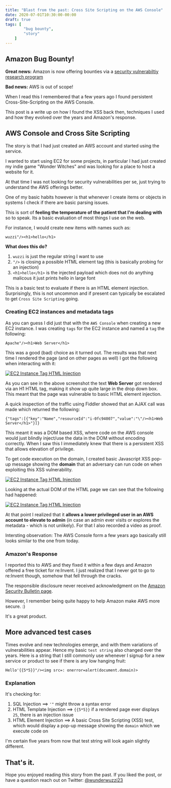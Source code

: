 ```yaml
---
title: "Blast from the past: Cross Site Scripting on the AWS Console"
date: 2020-07-01T10:30:00-00:00
draft: true
tags: [
        "bug bounty",
        "story"
    ]
---
```


## Amazon Bug Bounty!

**Great news:** Amazon is now offering bounties via a [security vulnerabiltiy research program](https://hackerone.com/amazonvrp)

**Bad news:** AWS is out of scope!

When I read this I remembered that a few years ago I found persistent Cross-Site-Scripting on the AWS Console. 

This post is a write up on how I found the XSS back then, techniques I used and how they evolved over the years and Amazon's response.

## AWS Console and Cross Site Scripting 

The story is that I had just created an AWS account and started using the service. 

I wanted to start using EC2 for some projects, in particular I had just created my indie game "Wonder Witches" and was looking for a place to host a website for it.

At that time I was not looking for security vulnerabilities per se, just trying to understand the AWS offerings better. 

One of my basic habits however is that whenever I create items or objects in systems I check if there are basic parsing issues. 

This is sort of **feeling the temperature of the patient that I'm dealing with** so to speak. Its a basic evaluation of most things I use on the web. 

For instance, I would create new items with names such as:

```
wuzzi"/><h1>hello</h1>
```

**What does this do?**

1. `wuzzi` is just  the regular string I want to use
2.  `"/>` is closing a possible HTML element tag (this is basically probing for an injection)
3.  `<h1>hello</h1>` is the injected payload which does not do anything malicous it just prints hello in large font

This is a basic test to evaluate if there is an HTML element injection. Surprisingly, this is not uncommon and if present can typically be escalated to get `Cross Site Scripting` going. 

### Creating EC2 instances and metadata tags

As you can guess I did just that with the `AWS Console` when creating a new EC2 instance. I was creating `tags` for the EC2 instance and named a `tag` the following:

```
Apache"/><h1>Web Server</h1>
```

This was a good (bad) choice as it turned out. The results was that next time I rendered the page (and on other pages as well) I got the following when interacting with it:

[![EC2 Instance Tag HTML Injection](/blog/images/2020/awsxss/aws-xss-tag1.png)](/blog/images/2020/awsxss/aws-xss-tag1.png)

As you can see in the above screenshot the text **Web Server** got rendered via an H1 HTML tag, making it show up quite large in the drop down box. This meant that the page was vulnerable to basic HTML element injection. 

A quick inspection of the traffic using Fiddler showed that an AJAX call was made which returned the following:

```
{"tags":[{"key":"Name","resourceId":"i-0fc94007","value":"\"/><h1>Web Server</h1>"}]}
```

This meant it was a DOM based XSS, where code on the AWS console would just blindly inject/use the data in the DOM without encoding correctly. When I saw this I immediately knew that there is a persistent XSS that allows elevation of privilege.

To get code execution on the domain, I created basic Javascript XSS pop-up message showing the **domain** that an adversary can run code on when exploiting this XSS vulnerability.

[![EC2 Instance Tag HTML Injection](/blog/images/2020/awsxss/aws-xss-tag2.png)](/blog/images/2020/awsxss/aws-xss-tag2.png)

Looking at the actual DOM of the HTML page we can see that the following had happened:

[![EC2 Instance Tag HTML Injection](/blog/images/2020/awsxss/aws-xss-dom.png)](/blog/images/2020/awsxss/aws-xss-dom.png)

At that point I realized that it **allows a lower privileged user in an AWS account to elevate to admin** (in case an admin ever visits or explores the metadata - which is not unlikely). For that I also recorded a video as proof.

Intersting observation: The AWS Console form a few years ago basically still looks similar to the one from today.

### Amazon's Response

I reported this to AWS and they fixed it within a few days and Amazon offered a free ticket for re:Invent. I just realized that I never got to go to re:Invent though, somehow that fell through the cracks.

The responsible disclosure never received acknowledgment on the [Amazon Security Bulletin page](https://aws.amazon.com/security/security-bulletins). 
    
However, I remember being quite happy to help Amazon make AWS more secure. :) 

It's a great product.

## More advanced test cases

Times evolve and new technologies emerge, and with them variations of vulnerabilities appear.  Hence my basic `test string` also changed over the years. Here is a string that I still commonly use whenever I signup for a new service or product to see if there is any low hanging fruit:

```
Hello'{{5*5}}"/><img src=: onerror=alert(document.domain)>
```

### Explanation

It's checking for:

1. SQL Injection ==> `'"` might throw a syntax error
2. HTML Template Injection ==>  `{{5*5}}` if a rendered page ever displays `25`, there is an injection issue
3. HTML Element Injection ==>  A basic Cross Site Scripting (XSS) test, which would display a pop-up message showing the `domain` which we execute code on 

I'm certain five years from now that test string will look again slightly different. 

## That's it.

Hope you enjoyed reading this story from the past. If you liked the post, or have a question reach out on Twitter: [@wunderwuzzi23](https://twitter.com/wunderwuzzi23)